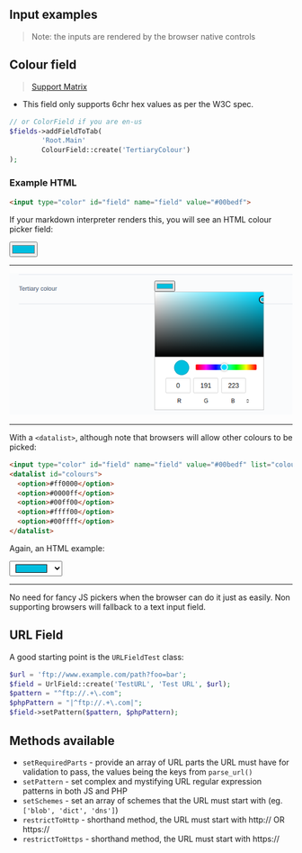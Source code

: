 ## Input examples

> Note: the inputs are rendered by the browser native controls

## Colour field

> [Support Matrix](https://caniuse.com/input-color)

+ This field only supports 6chr hex values as per the W3C spec.

```php
// or ColorField if you are en-us
$fields->addFieldToTab(
        'Root.Main'
        ColourField::create('TertiaryColour')
);
```
### Example HTML

```html
<input type="color" id="field" name="field" value="#00bedf">
```
If your markdown interpreter renders this, you will see an HTML colour picker field:

<input type="color" id="field" name="field" value="#00bedf">

<hr>

![Colour Field output in Chrome](../img/colourfield.png)

<hr>

With a `<datalist>`, although note that browsers will allow other colours to be picked:

```html
<input type="color" id="field" name="field" value="#00bedf" list="colours">
<datalist id="colours">
  <option>#ff0000</option>
  <option>#0000ff</option>
  <option>#00ff00</option>
  <option>#ffff00</option>
  <option>#00ffff</option>
</datalist>
```

Again, an HTML example:

<input type="color" id="field" name="field" value="#00bedf" list="colours">
<datalist id="colours">
  <option>#ff0000</option>
  <option>#0000ff</option>
  <option>#00ff00</option>
  <option>#ffff00</option>
  <option>#00ffff</option>
</datalist>

<hr>

No need for fancy JS pickers when the browser can do it just as easily. Non supporting browsers will fallback to a text input field.

## URL Field

A good starting point is the `URLFieldTest` class:

```php
$url = 'ftp://www.example.com/path?foo=bar';
$field = UrlField::create('TestURL', 'Test URL', $url);
$pattern = "^ftp://.+\.com";
$phpPattern = "|^ftp://.+\.com|";
$field->setPattern($pattern, $phpPattern);
```

## Methods available

+ `setRequiredParts` - provide an array of URL parts the URL must have for validation to pass, the values being the keys from `parse_url()`
+ `setPattern` - set complex and mystifying URL regular expression patterns in both JS and PHP
+ `setSchemes` - set an array of schemes that the URL must start with (eg. `['blob', 'dict', 'dns']`)
+ `restrictToHttp` - shorthand method, the URL must start with http:// OR https://
+ `restrictToHttps` - shorthand method, the URL must start with https://
